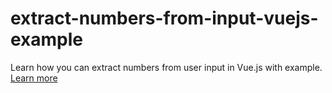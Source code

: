 # extract-numbers-from-input-vuejs-example

Learn how you can extract numbers from user input in Vue.js with example.
[Learn more](https://www.nightprogrammer.com/vue-js/extract-all-numbers-from-user-input-in-vuejs-example/)
